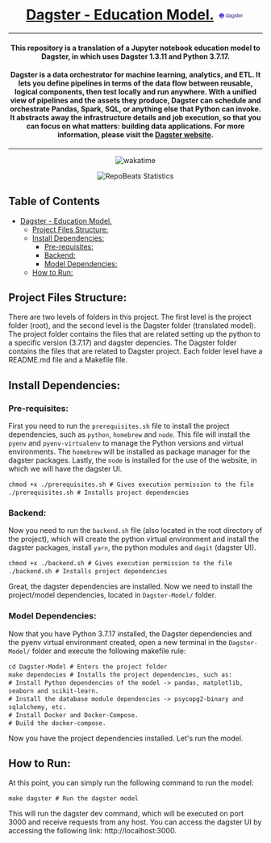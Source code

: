 <div align="center">
  
# [Dagster - Education Model.](https://github.com/BrenoFariasdaSilva/Dagster-EducationModel) <img src="https://github.com/BrenoFariasdaSilva/Dagster-Education-Model/blob/main/assets/Dagster.svg"  width="11%" height="11%">

</div>

<div align="center">
  
---
#### This repository is a translation of a Jupyter notebook education model to Dagster, in which uses Dagster 1.3.11 and Python 3.7.17.
#### Dagster is a data orchestrator for machine learning, analytics, and ETL. It lets you define pipelines in terms of the data flow between reusable, logical components, then test locally and run anywhere. With a unified view of pipelines and the assets they produce, Dagster can schedule and orchestrate Pandas, Spark, SQL, or anything else that Python can invoke. It abstracts away the infrastructure details and job execution, so that you can focus on what matters: building data applications. For more information, please visit the [Dagster website](https://dagster.io/).
---

</div>

<p align="center">
  <img src="https://wakatime.com/badge/github/BrenoFariasdaSilva/Dagster-Education-Model.svg" alt="wakatime" />
</p>

<div align="center">
  
![RepoBeats Statistics](https://repobeats.axiom.co/api/embed/3700f27eca742f62d0283c9d6cdaf81274fc50b8.svg "Repobeats analytics image")

</div>

## Table of Contents
- [Dagster - Education Model.](#dagster---education-model)
  - [Project Files Structure:](#project-files-structure)
  - [Install Dependencies:](#install-dependencies)
    - [Pre-requisites:](#pre-requisites)
    - [Backend:](#backend)
    - [Model Dependencies:](#model-dependencies)
  - [How to Run:](#how-to-run)

## Project Files Structure:
There are two levels of folders in this project. The first level is the project folder (root), and the second level is the Dagster folder (translated model). The project folder contains the files that are related setting up the python to a specific version (3.7.17) and dagster depencies. The Dagster folder contains the files that are related to Dagster project. Each folder level have a README.md file and a Makefile file.

## Install Dependencies:
### Pre-requisites:
First you need to run the `prerequisites.sh` file to install the project dependencies, such as `python`, `homebrew` and `node`. This file will install the `pyenv` and `pyenv-virtualenv` to manage the Python versions and virtual environments. The `homebrew` will be installed as package manager for the dagster packages. Lastly, the `node` is installed for the use of the website, in which we will have the dagster UI.

```shell
chmod +x ./prerequisites.sh # Gives execution permission to the file
./prerequisites.sh # Installs project dependencies
```

### Backend:
Now you need to run the `backend.sh` file (also located in the root directory of the project), which will create the python virtual environment and install the dagster packages, install `yarn`, the python modules and `dagit` (dagster UI).
```shell
chmod +x ./backend.sh # Gives execution permission to the file
./backend.sh # Installs project dependencies
```
Great, the dagster dependencies are installed. Now we need to install the project/model dependencies, located in `Dagster-Model/` folder.

### Model Dependencies:
Now that you have Python 3.7.17 installed, the Dagster dependencies and the pyenv virtual environment created, open a new terminal in the `Dagster-Model/` folder and execute the following makefile rule:

```shell
cd Dagster-Model # Enters the project folder
make dependecies # Installs the project dependencies, such as:
# Install Python dependencies of the model -> pandas, matplotlib, seaborn and scikit-learn.
# Install the database module dependencies -> psycopg2-binary and sqlalchemy, etc.
# Install Docker and Docker-Compose.
# Build the docker-compose.
```
Now you have the project dependencies installed. Let's run the model.
## How to Run:
At this point, you can simply run the following command to run the model:
```shell
make dagster # Run the dagster model
```
This will run the dagster dev command, which will be executed on port 3000 and receive requests from any host. You can access the dagster UI by accessing the following link: http://localhost:3000.
